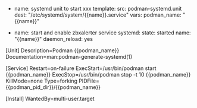- name: systemd unit to start xxx
  template:
    src: podman-systemd.unit
    dest: "/etc/systemd/system/{{name}}.service"
  vars:
    podman_name: "{{name}}"

- name: start and enable zbxalerter service
  systemd:
    state: started
    name: "{{name}}"
    daemon_reload: yes



[Unit]
Description=Podman {{podman_name}}
Documentation=man:podman-generate-systemd(1)

[Service]
Restart=on-failure
ExecStart=/usr/bin/podman start {{podman_name}}
ExecStop=/usr/bin/podman stop -t 10 {{podman_name}}
KillMode=none
Type=forking
PIDFile={{podman_pid_dir}}/{{podman_name}}

[Install]
WantedBy=multi-user.target

